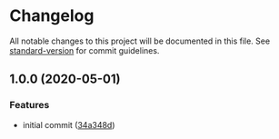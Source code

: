 # Changelog

All notable changes to this project will be documented in this file. See [standard-version](https://github.com/conventional-changelog/standard-version) for commit guidelines.

## 1.0.0 (2020-05-01)


### Features

* initial commit ([34a348d](https://github.com/lokkasio/worky-turkey/commit/34a348d2031936d0989b2b1a1203b4d126bce62d))

